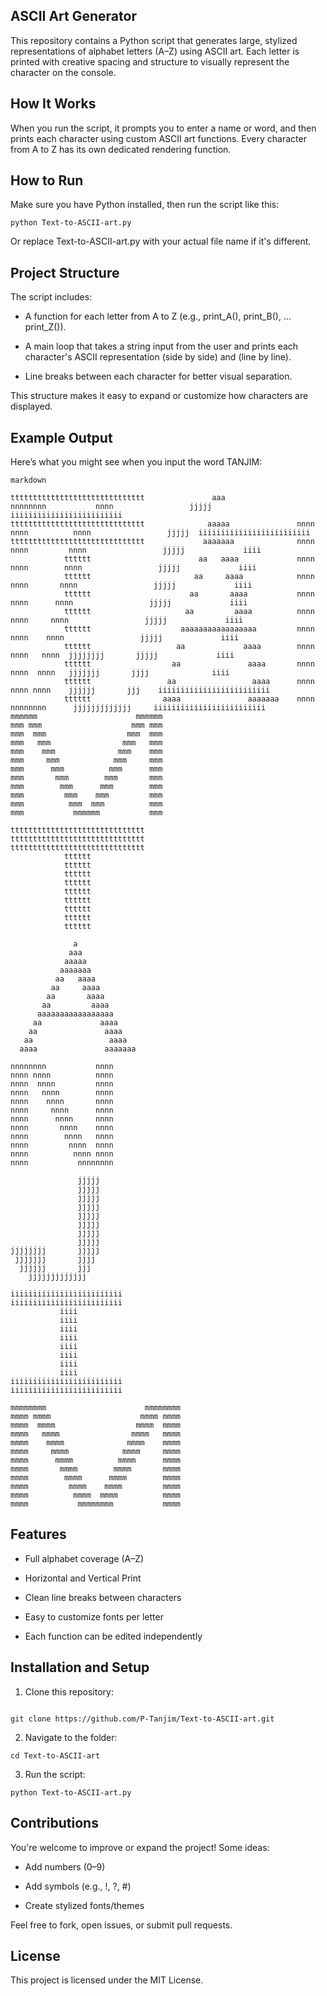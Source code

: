 ## ASCII Art Generator
This repository contains a Python script that generates large, stylized representations of alphabet letters (A–Z) using ASCII art. Each letter is printed with creative spacing and structure to visually represent the character on the console.

## How It Works
When you run the script, it prompts you to enter a name or word, and then prints each character using custom ASCII art functions. Every character from A to Z has its own dedicated rendering function.

## How to Run
Make sure you have Python installed, then run the script like this:
```
python Text-to-ASCII-art.py

```

Or replace Text-to-ASCII-art.py with your actual file name if it's different.

## Project Structure
The script includes:

* A function for each letter from A to Z (e.g., print_A(), print_B(), ... print_Z()).

* A main loop that takes a string input from the user and prints each character's ASCII representation (side by side) and (line by line).

* Line breaks between each character for better visual separation.

This structure makes it easy to expand or customize how characters are displayed.

## Example Output
Here’s what you might see when you input the word TANJIM:
```
markdown

tttttttttttttttttttttttttttttt               aaa                nnnnnnnn           nnnn                 jjjjj  iiiiiiiiiiiiiiiiiiiiiiiii  
tttttttttttttttttttttttttttttt              aaaaa               nnnn nnnn          nnnn                 jjjjj  iiiiiiiiiiiiiiiiiiiiiiiii  
tttttttttttttttttttttttttttttt             aaaaaaa              nnnn  nnnn         nnnn                 jjjjj             iiii
            tttttt                        aa   aaaa             nnnn   nnnn        nnnn                 jjjjj             iiii
            tttttt                       aa     aaaa            nnnn    nnnn       nnnn                 jjjjj             iiii
            tttttt                      aa       aaaa           nnnn     nnnn      nnnn                 jjjjj             iiii
            tttttt                     aa         aaaa          nnnn      nnnn     nnnn                 jjjjj             iiii
            tttttt                    aaaaaaaaaaaaaaaaa         nnnn       nnnn    nnnn                 jjjjj             iiii
            tttttt                   aa             aaaa        nnnn        nnnn   nnnn  jjjjjjjj       jjjjj             iiii
            tttttt                  aa               aaaa       nnnn         nnnn  nnnn   jjjjjjj       jjjj              iiii
            tttttt                 aa                 aaaa      nnnn          nnnn nnnn    jjjjjj       jjj    iiiiiiiiiiiiiiiiiiiiiiiii
            tttttt                aaaa               aaaaaaa    nnnn           nnnnnnnn      jjjjjjjjjjjjj     iiiiiiiiiiiiiiiiiiiiiiiii  
mmmmmm                      mmmmmm  
mmm mmm                    mmm mmm  
mmm  mmm                  mmm  mmm
mmm   mmm                mmm   mmm
mmm    mmm              mmm    mmm
mmm     mmm            mmm     mmm
mmm      mmm          mmm      mmm
mmm       mmm        mmm       mmm
mmm        mmm      mmm        mmm
mmm         mmm    mmm         mmm
mmm          mmm  mmm          mmm
mmm           mmmmmm           mmm

tttttttttttttttttttttttttttttt
tttttttttttttttttttttttttttttt
tttttttttttttttttttttttttttttt
            tttttt
            tttttt
            tttttt
            tttttt
            tttttt
            tttttt
            tttttt
            tttttt
            tttttt

              a
             aaa
            aaaaa
           aaaaaaa
          aa   aaaa
         aa     aaaa
        aa       aaaa
       aa         aaaa        
      aaaaaaaaaaaaaaaaa       
     aa             aaaa     
    aa               aaaa    
   aa                 aaaa   
  aaaa               aaaaaaa

nnnnnnnn           nnnn
nnnn nnnn          nnnn
nnnn  nnnn         nnnn
nnnn   nnnn        nnnn
nnnn    nnnn       nnnn
nnnn     nnnn      nnnn
nnnn      nnnn     nnnn
nnnn       nnnn    nnnn
nnnn        nnnn   nnnn
nnnn         nnnn  nnnn
nnnn          nnnn nnnn
nnnn           nnnnnnnn

               jjjjj
               jjjjj
               jjjjj
               jjjjj
               jjjjj
               jjjjj
               jjjjj
               jjjjj
jjjjjjjj       jjjjj
 jjjjjjj       jjjj
  jjjjjj       jjj
    jjjjjjjjjjjjj

iiiiiiiiiiiiiiiiiiiiiiiii
iiiiiiiiiiiiiiiiiiiiiiiii
           iiii
           iiii
           iiii
           iiii
           iiii
           iiii
           iiii
           iiii
iiiiiiiiiiiiiiiiiiiiiiiii
iiiiiiiiiiiiiiiiiiiiiiiii

mmmmmmmm                      mmmmmmmm
mmmm mmmm                    mmmm mmmm
mmmm  mmmm                  mmmm  mmmm
mmmm   mmmm                mmmm   mmmm
mmmm    mmmm              mmmm    mmmm
mmmm     mmmm            mmmm     mmmm
mmmm      mmmm          mmmm      mmmm
mmmm       mmmm        mmmm       mmmm
mmmm        mmmm      mmmm        mmmm
mmmm         mmmm    mmmm         mmmm
mmmm          mmmm  mmmm          mmmm
mmmm           mmmmmmmm           mmmm
```

## Features
* Full alphabet coverage (A–Z)

* Horizontal and Vertical Print

* Clean line breaks between characters

* Easy to customize fonts per letter

* Each function can be edited independently

## Installation and Setup
1. Clone this repository:
```

git clone https://github.com/P-Tanjim/Text-to-ASCII-art.git
```
2. Navigate to the folder:
```
cd Text-to-ASCII-art
```
3. Run the script:
```
python Text-to-ASCII-art.py
```
## Contributions
You're welcome to improve or expand the project! Some ideas:

* Add numbers (0–9)

* Add symbols (e.g., !, ?, #)

* Create stylized fonts/themes

Feel free to fork, open issues, or submit pull requests.

## License
This project is licensed under the MIT License.
